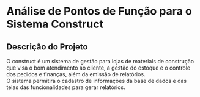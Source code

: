 # **Análise de Pontos de Função para o Sistema Construct**



## Descrição do Projeto  

O construct é um sistema de gestão para lojas de materiais de construção que visa o bom atendimento ao cliente, a gestão do estoque e o controle dos pedidos e finanças, além da emissão de relatórios.    
	 O sistema permitirá o cadastro de informações da base de dados e das telas das funcionalidades para gerar relatórios.